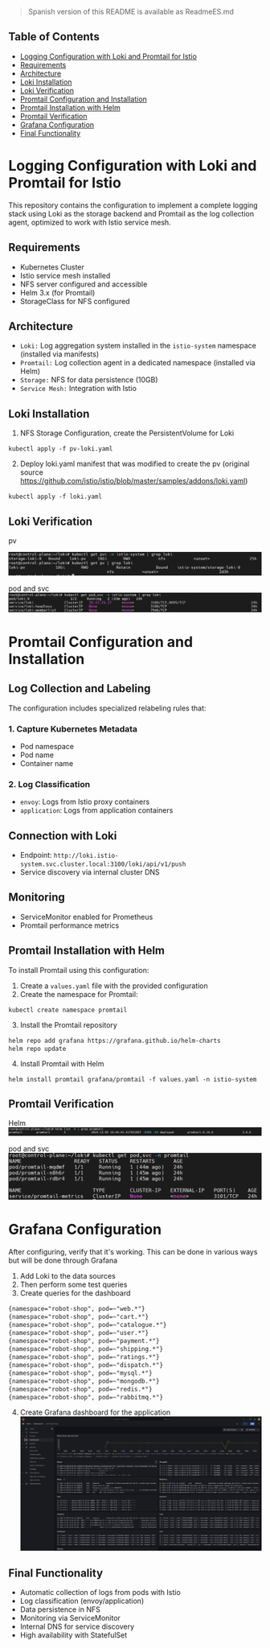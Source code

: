 > Spanish version of this README is available as ReadmeES.md

## Table of Contents
* [Logging Configuration with Loki and Promtail for Istio](#item1)
* [Requirements](#item2)
* [Architecture](#item3)
* [Loki Installation](#item4)
* [Loki Verification](#item5)
* [Promtail Configuration and Installation](#item6)
* [Promtail Installation with Helm](#item7)
* [Promtail Verification](#item8)
* [Grafana Configuration](#item9)
* [Final Functionality](#item10)


<a name="item1"></a>
# Logging Configuration with Loki and Promtail for Istio

This repository contains the configuration to implement a complete logging stack using Loki as the storage backend and Promtail as the log collection agent, optimized to work with Istio service mesh.

<a name="item2"></a>
## Requirements

- Kubernetes Cluster
- Istio service mesh installed
- NFS server configured and accessible
- Helm 3.x (for Promtail)
- StorageClass for NFS configured
  
<a name="item3"></a>
## Architecture

- `Loki:` Log aggregation system installed in the `istio-system` namespace (installed via manifests)
- `Promtail:` Log collection agent in a dedicated namespace (installed via Helm)
- `Storage:` NFS for data persistence (10GB)
- `Service Mesh:` Integration with Istio

<a name="item4"></a>
## Loki Installation

1. NFS Storage Configuration, create the PersistentVolume for Loki
```
kubectl apply -f pv-loki.yaml
```
2. Deploy loki.yaml manifest that was modified to create the pv (original source https://github.com/istio/istio/blob/master/samples/addons/loki.yaml)
```
kubectl apply -f loki.yaml
```
<a name="item5"></a>
## Loki Verification

pv

![loki-1](https://github.com/Andherson333333/robot-shop/blob/master/image/robot-shop-loki-3.png)

pod and svc
![loki-1](https://github.com/Andherson333333/robot-shop/blob/master/image/robot-shop-loki-2.png)


<a name="item6"></a>
# Promtail Configuration and Installation

## Log Collection and Labeling

The configuration includes specialized relabeling rules that:

### 1. Capture Kubernetes Metadata
- Pod namespace
- Pod name
- Container name

### 2. Log Classification
- `envoy`: Logs from Istio proxy containers
- `application`: Logs from application containers

## Connection with Loki

- Endpoint: `http://loki.istio-system.svc.cluster.local:3100/loki/api/v1/push`
- Service discovery via internal cluster DNS

## Monitoring

- ServiceMonitor enabled for Prometheus
- Promtail performance metrics

<a name="item7"></a>
## Promtail Installation with Helm

To install Promtail using this configuration:
1. Create a `values.yaml` file with the provided configuration
2. Create the namespace for Promtail:
```
kubectl create namespace promtail
```
3. Install the Promtail repository
```
helm repo add grafana https://grafana.github.io/helm-charts
helm repo update
```
4. Install Promtail with Helm
```
helm install promtail grafana/promtail -f values.yaml -n istio-system
```

<a name="item8"></a>
## Promtail Verification

 Helm
![promtail-1](https://github.com/Andherson333333/robot-shop/blob/master/image/robot-shop-promtail-2.png)

pod and svc
![promtail-2](https://github.com/Andherson333333/robot-shop/blob/master/image/robot-shop-promtail-1.png)

<a name="item9"></a>
# Grafana Configuration

After configuring, verify that it's working. This can be done in various ways but will be done through Grafana

1. Add Loki to the data sources
2. Then perform some test queries
3. Create queries for the dashboard
```
{namespace="robot-shop", pod=~"web.*"}
{namespace="robot-shop", pod=~"cart.*"}
{namespace="robot-shop", pod=~"catalogue.*"}
{namespace="robot-shop", pod=~"user.*"}
{namespace="robot-shop", pod=~"payment.*"}
{namespace="robot-shop", pod=~"shipping.*"}
{namespace="robot-shop", pod=~"ratings.*"}
{namespace="robot-shop", pod=~"dispatch.*"}
{namespace="robot-shop", pod=~"mysql.*"}
{namespace="robot-shop", pod=~"mongodb.*"}
{namespace="robot-shop", pod=~"redis.*"}
{namespace="robot-shop", pod=~"rabbitmq.*"}
```
4. Create Grafana dashboard for the application
![grafana-1](https://github.com/Andherson333333/robot-shop/blob/master/image/robot-shop-loki-1.png)

<a name="item10"></a>
## Final Functionality
- Automatic collection of logs from pods with Istio
- Log classification (envoy/application)
- Data persistence in NFS
- Monitoring via ServiceMonitor
- Internal DNS for service discovery
- High availability with StatefulSet
